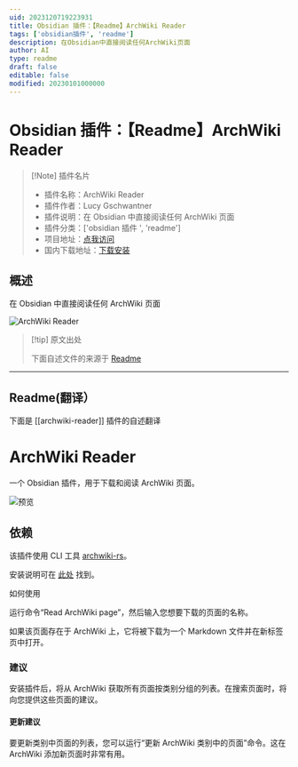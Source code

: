```yaml
---
uid: 2023120719223931
title: Obsidian 插件：【Readme】ArchWiki Reader
tags: ['obsidian插件', 'readme']
description: 在Obsidian中直接阅读任何ArchWiki页面
author: AI
type: readme
draft: false
editable: false
modified: 20230101000000
---
```


# Obsidian 插件：【Readme】ArchWiki Reader

> [!Note] 插件名片
> - 插件名称：ArchWiki Reader
> - 插件作者：Lucy Gschwantner
> - 插件说明：在 Obsidian 中直接阅读任何 ArchWiki 页面
> - 插件分类：['obsidian 插件 ', 'readme']
> - 项目地址：[点我访问](https://github.com/Jackboxx/archwiki-obsidian)
> - 国内下载地址：[下载安装](https://pkmer.cn/products/plugin/pluginMarket/?archwiki-reader)

## 概述

在 Obsidian 中直接阅读任何 ArchWiki 页面

![ArchWiki Reader](https://cdn.pkmer.cn/covers/archwiki-reader_new.gif)

> [!tip] 原文出处
>
>下面自述文件的来源于 [Readme](https://ghproxy.net/https://raw.githubusercontent.com/Jackboxx/archwiki-obsidian/main/README.md)
>

---

## Readme(翻译）

下面是 [[archwiki-reader]] 插件的自述翻译

# ArchWiki Reader

一个 Obsidian 插件，用于下载和阅读 ArchWiki 页面。

![预览](https://cdn.pkmer.cn/covers/archwiki-reader_2_0.gif)

## 依赖

该插件使用 CLI 工具 [archwiki-rs](https://github.com/jackboxx/archwiki-rs)。

安装说明可在 [此处](https://github.com/jackboxx/archwiki-rs#installation) 找到。

如何使用

运行命令“Read ArchWiki page”，然后输入您想要下载的页面的名称。

如果该页面存在于 ArchWiki 上，它将被下载为一个 Markdown 文件并在新标签页中打开。

### 建议

安装插件后，将从 ArchWiki 获取所有页面按类别分组的列表。在搜索页面时，将向您提供这些页面的建议。

#### 更新建议

要更新类别中页面的列表，您可以运行“更新 ArchWiki 类别中的页面”命令。这在 ArchWiki 添加新页面时非常有用。
